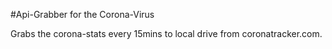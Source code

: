 #Api-Grabber for the Corona-Virus

Grabs the corona-stats every 15mins to local drive from coronatracker.com.
